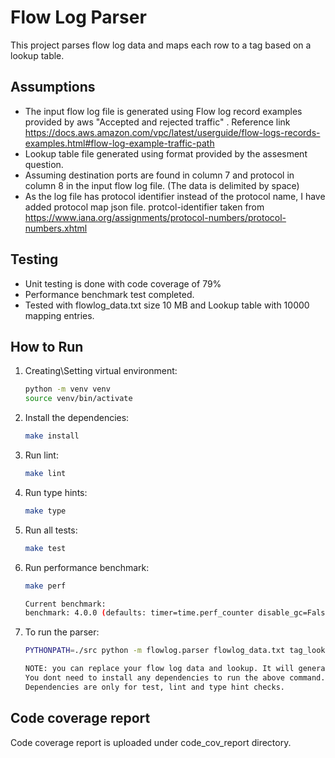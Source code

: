 # Flow Log Parser

This project parses flow log data and maps each row to a tag based on a lookup table.

## Assumptions

- The input flow log file is generated using Flow log record examples provided by aws "Accepted and rejected traffic" . Reference link  https://docs.aws.amazon.com/vpc/latest/userguide/flow-logs-records-examples.html#flow-log-example-traffic-path
- Lookup table file generated using format provided by the assesment question.
- Assuming destination ports are found in column 7 and protocol in column 8 in the input flow log file. (The data is delimited by space)
- As the log file has protocol identifier instead of the protocol name, I have added protocol map json file. protcol-identifier taken from https://www.iana.org/assignments/protocol-numbers/protocol-numbers.xhtml

## Testing
- Unit testing is done with code coverage of 79%
- Performance benchmark test completed.
- Tested with flowlog_data.txt size 10 MB and Lookup table with 10000 mapping entries.


## How to Run

1. Creating\Setting virtual environment:
   ```sh
   python -m venv venv
   source venv/bin/activate

2. Install the dependencies:
   ```sh
   make install

3. Run lint:
   ```sh
   make lint

4. Run type hints:
   ```sh
   make type

5. Run all tests:
   ```sh
   make test

6. Run performance benchmark:
   ```sh
   make perf

   Current benchmark:
   benchmark: 4.0.0 (defaults: timer=time.perf_counter disable_gc=False min_rounds=5 min_time=0.000005 max_time=1.0 calibration_precision=10 warmup=False warmup_iterations=100000)

6. To run the parser:
   ```sh
   PYTHONPATH=./src python -m flowlog.parser flowlog_data.txt tag_lookup.csv
   
   NOTE: you can replace your flow log data and lookup. It will generate output file with tag and combination counts.
   You dont need to install any dependencies to run the above command. This project can be run with just active virtual environment. 
   Dependencies are only for test, lint and type hint checks.


## Code coverage report
Code coverage report is uploaded under code_cov_report directory.


